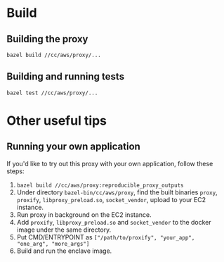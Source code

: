 # Build
## Building the proxy
    bazel build //cc/aws/proxy/...

## Building and running tests

    bazel test //cc/aws/proxy/...
# Other useful tips
## Running your own application
If you'd like to try out this proxy with your own application, follow these steps:
1. `bazel build //cc/aws/proxy:reproducible_proxy_outputs`
1. Under directory `bazel-bin/cc/aws/proxy`, find the built binaries  `proxy`, `proxify`, `libproxy_preload.so`, `socket_vendor`, upload to
your EC2 instance.
1. Run proxy in background on the EC2 instance.
1. Add `proxify`, `libproxy_preload.so` and `socket_vendor` to the docker image under the same directory.
1. Put CMD/ENTRYPOINT as `["/path/to/proxify", "your_app", "one_arg", "more_args"]`
1. Build and run the enclave image.
